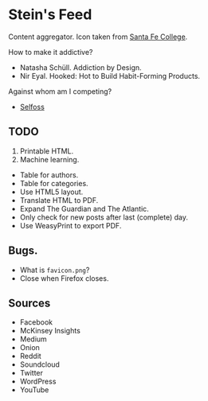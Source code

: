 # Stein's Feed

Content aggregator.
Icon taken from [Santa Fe College](https://www.sfcollege.edu/about/index).

How to make it addictive?

*   Natasha Schüll. Addiction by Design.
*   Nir Eyal. Hooked: Hot to Build Habit-Forming Products.

Against whom am I competing?

*   [Selfoss](https://selfoss.aditu.de/)

## TODO

1.  Printable HTML.
2.  Machine learning.

*   Table for authors.
*   Table for categories.
*   Use HTML5 layout.
*   Translate HTML to PDF.
*   Expand The Guardian and The Atlantic.
*   Only check for new posts after last (complete) day.
*   Use WeasyPrint to export PDF.

## Bugs.

*   What is `favicon.png`?
*   Close when Firefox closes.

## Sources

*   Facebook
*   McKinsey Insights
*   Medium
*   Onion
*   Reddit
*   Soundcloud
*   Twitter
*   WordPress
*   YouTube
